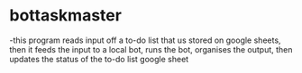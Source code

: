 # bottaskmaster
-this program reads input off a to-do list that us stored on google sheets, then it feeds the input to a local bot, runs the bot, organises the output, then updates the status of the to-do list google sheet
